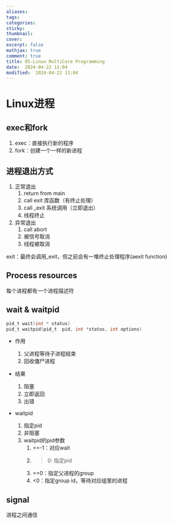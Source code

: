 ```yaml
---
aliases: 
tags: 
categories:
sticky:
thumbnail:
cover: 
excerpt: false
mathjax: true
comment: true
title: 05-Linux MultiCore Programming
date:  2024-04-22 11:04
modified:  2024-04-22 11:04
---
```


# Linux进程

## exec和fork

1. exec：直接执行新的程序
2. fork：创建一个一样的新进程



## 进程退出方式

1. 正常退出
	1. return from main
	2. call exit 库函数（有终止处理）
	3. call \_exit 系统调用（立即退出）
	4. 线程终止
2. 异常退出
	1. call abort
	2. 被信号取消
	3. 线程被取消


exit：最终会调用_exit，但之前会有一堆终止处理程序(aexit function)

## Process resources


每个进程都有一个进程描述符

## wait & waitpid

```c
pid_t wait(int * status)
pid_t waitpid(pid_t  pid, int *status, int options)
```

- 作用
	1. 父进程等待子进程结束
	2. 回收僵尸进程
- 结果
	1. 阻塞
	2. 立即返回
	3. 出错



- waitpid
	1. 指定pid
	2. 非阻塞
	3. waitpid的pid参数
		1. \==-1：对应wait
		2. >0: 指定pid
		3. \==0：指定父进程的group
		4. <0：指定group id，等待对应组里的进程


## signal

进程之间通信